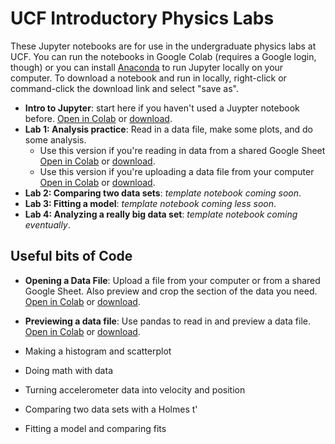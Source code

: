 # UCF Introductory Physics Labs
These Jupyter notebooks are for use in the undergraduate physics labs at UCF. You can run the notebooks in Google Colab (requires a Google login, though) or you can install [Anaconda](https://www.anaconda.com/products/individual) to run Jupyter locally on your computer. To download a notebook and run in locally, right-click or command-click the download link and select "save as".  
  
- **Intro to Jupyter**: start here if you haven't used a Juypter notebook before. [Open in Colab](https://colab.research.google.com/github/adamlamee/UCF_labs/blob/main/intro.ipynb) or [download](https://github.com/adamlamee/UCF_labs/raw/main/intro.ipynb).  
- **Lab 1: Analysis practice**: Read in a data file, make some plots, and do some analysis.  
  - Use this version if you're reading in data from a shared Google Sheet [Open in Colab](https://colab.research.google.com/github/adamlamee/UCF_labs/blob/main/analysis_practice_b.ipynb) or [download](https://github.com/adamlamee/UCF_labs/raw/main/analysis_practice_b.ipynb).  
  - Use this version if you're uploading a data file from your computer [Open in Colab](https://colab.research.google.com/github/adamlamee/UCF_labs/blob/main/analysis_practice_a.ipynb) or [download](https://github.com/adamlamee/UCF_labs/raw/main/analysis_practice_a.ipynb).  
- **Lab 2: Comparing two data sets**: *template notebook coming soon*.  
- **Lab 3: Fitting a model**: *template notebook coming less soon*.  
- **Lab 4: Analyzing a really big data set**: *template notebook coming eventually*.  

## Useful bits of Code  
- **Opening a Data File**: Upload a file from your computer or from a shared Google Sheet. Also preview and crop the section of the data you need. [Open in Colab](https://colab.research.google.com/github/adamlamee/UCF_labs/blob/main/opening_a_data_file.ipynb) or [download](https://github.com/adamlamee/UCF_labs/raw/main/opening_a_data_file.ipynb).  
- **Previewing a data file**: Use pandas to read in and preview a data file. [Open in Colab](https://colab.research.google.com/github/adamlamee/UCF_labs/blob/main/previewing_data.ipynb) or [download](https://github.com/adamlamee/UCF_labs/raw/main/previewing_data.ipynb).  

- Making a histogram and scatterplot
- Doing math with data
- Turning accelerometer data into velocity and position
- Comparing two data sets with a Holmes t'
- Fitting a model and comparing fits

<!--

- **Making Comparisons**: [open in Colab](https://colab.research.google.com/github/adamlamee/UCF_labs/blob/main/making_comparisons.ipynb) or [download](https://github.com/adamlamee/UCF_labs/raw/main/making_comparisons.ipynb).  
- **Fitting a Model**: [open in Colab](https://colab.research.google.com/github/adamlamee/UCF_labs/blob/main/fitting_a_model.ipynb) or [download](https://github.com/adamlamee/UCF_labs/raw/main/fitting_a_model.ipynb).  
-->

